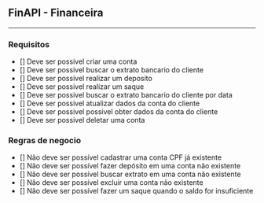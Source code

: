 ## FinAPI - Financeira

---

### Requisitos

- [] Deve ser possivel criar uma conta
- [] Deve ser possivel buscar o extrato bancario do cliente
- [] Deve ser possivel realizar um deposito
- [] Deve ser possivel realizar um saque
- [] Deve ser possivel buscar o extrato bancario do cliente por data
- [] Deve ser possivel atualizar dados da conta do cliente
- [] Deve ser possivel possivel obter dados da conta do cliente
- [] Deve ser possivel deletar uma conta

### Regras de negocio

- [] Não deve ser possível cadastrar uma conta CPF já existente
- [] Não deve ser possível fazer depósito em uma conta não existente
- [] Não deve ser possível buscar extrato em uma conta não existente
- [] Não deve ser possível excluir uma conta não existente
- [] Não deve ser possível fazer um saque quando o saldo for insuficiente